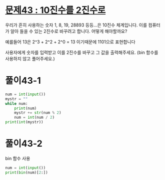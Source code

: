 # [문제43 : 10진수를 2진수로](https://www.notion.so/43-10-2-684d291433cc44a98d65f4e43e49488b)

우리가 흔히 사용하는 숫자 1, 8, 19, 28893 등등...은 10진수 체계입니다.
이를 컴퓨터가 알아 들을 수 있는 2진수로 바꾸려고 합니다. 어떻게 해야할까요?

예를들어 13은 2^3 + 2^2 + 2^0 = 13 이기때문에 1101으로 표현합니다

사용자에게 숫자를 입력받고 이를 2진수를 바꾸고 그 값을 출력해주세요.
(bin 함수를 사용하지 않고 풀어주세요.)

# 풀이43-1

``` python
num = int(input())
mystr = ""
while num:
    print(num)
    mystr += str(num % 2)
    num = int(num / 2)
print(int(mystr))
```

# 풀이43-2

bin 함수 사용
``` python
num = int(input())
print(bin(num)[2:])
```